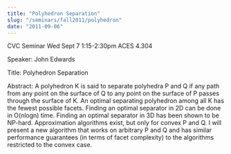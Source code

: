 ```yaml
---
title: "Polyhedron Separation"
slug: "/seminars/fall2011/polyhedron"
date: "2011-09-06"
---
```

CVC Seminar Wed Sept 7 1:15-2:30pm ACES 4.304

Speaker: John Edwards

Title: Polyhedron Separation

Abstract: A polyhedron K is said to separate polyhedra P and Q if any path from any point on the surface of Q to any point on the surface of P passes through the surface of K. An optimal separating polyhedron among all K has the fewest possible facets. Finding an optimal separator in 2D can be done in O(nlogn) time. Finding an optimal separator in 3D has been shown to be NP-hard. Approximation algorithms exist, but only for convex P and Q. I will present a new algorithm that works on arbitrary P and Q and has similar performance guarantees (in terms of facet complexity) to the algorithms restricted to the convex case.